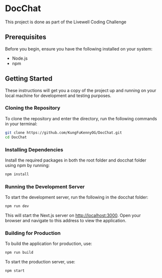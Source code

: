 # DocChat

This project is done as part of the Livewell Coding Challenge

## Prerequisites

Before you begin, ensure you have the following installed on your system:
- Node.js
- npm

## Getting Started

These instructions will get you a copy of the project up and running on your local machine for development and testing purposes.

### Cloning the Repository

To clone the repository and enter the directory, run the following commands in your terminal:

```bash
git clone https://github.com/KungFuKennyOG/DocChat.git
cd DocChat
```

### Installing Dependencies

Install the required packages in both the root folder and docchat folder using npm by running:

```bash
npm install
```

### Running the Development Server

To start the development server, run the following in the docchat folder:

```bash
npm run dev
```

This will start the Next.js server on [http://localhost:3000](http://localhost:3000). Open your browser and navigate to this address to view the application.

### Building for Production

To build the application for production, use:

```bash
npm run build
```

To start the production server, use:

```bash
npm start
```
